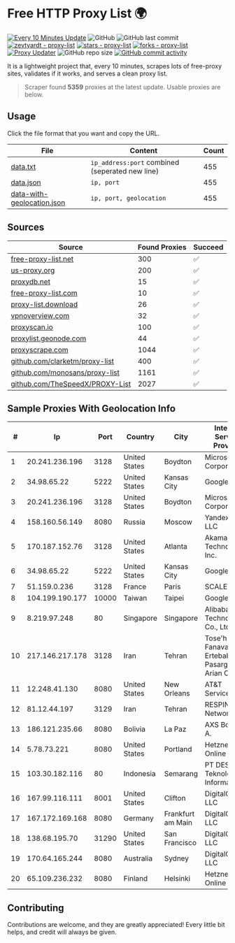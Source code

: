 
# Free HTTP Proxy List 🌍

[![Every 10 Minutes Update](https://github.com/mertguvencli/http-proxy-list/actions/workflows/main.yml/badge.svg?branch=main)](https://github.com/mertguvencli/http-proxy-list/actions/workflows/main.yml)
![GitHub](https://img.shields.io/github/license/mertguvencli/http-proxy-list)
![GitHub last commit](https://img.shields.io/github/last-commit/mertguvencli/http-proxy-list)
[![zevtyardt - proxy-list](https://img.shields.io/static/v1?label=zevtyardt&message=proxy-list&color=blue&logo=github)](https://github.com/zevtyardt/proxy-list "Go to GitHub repo")
[![stars - proxy-list](https://img.shields.io/github/stars/zevtyardt/proxy-list?style=social)](https://github.com/zevtyardt/proxy-list)
[![forks - proxy-list](https://img.shields.io/github/forks/zevtyardt/proxy-list?style=social)](https://github.com/zevtyardt/proxy-list)
[![Proxy Updater](https://github.com/zevtyardt/proxy-list/workflows/Proxy%20Updater/badge.svg)](https://github.com/zevtyardt/proxy-list/actions?query=workflow:"Proxy+Updater")
![GitHub repo size](https://img.shields.io/github/repo-size/zevtyardt/proxy-list)
[![GitHub commit activity](https://img.shields.io/github/commit-activity/m/zevtyardt/proxy-list?logo=commits)](https://github.com/zevtyardt/proxy-list/commits/main)

It is a lightweight project that, every 10 minutes, scrapes lots of free-proxy sites, validates if it works, and serves a clean proxy list.

> Scraper found **5359** proxies at the latest update. Usable proxies are below.

## Usage

Click the file format that you want and copy the URL.

|File|Content|Count|
|----|-------|-----|
|[data.txt](https://raw.githubusercontent.com/mertguvencli/http-proxy-list/main/proxy-list/data.txt)|`ip_address:port` combined (seperated new line)|455|
|[data.json](https://raw.githubusercontent.com/mertguvencli/http-proxy-list/main/proxy-list/data.json)|`ip, port`|455|
|[data-with-geolocation.json](https://raw.githubusercontent.com/mertguvencli/http-proxy-list/main/proxy-list/data-with-geolocation.json)|`ip, port, geolocation`|455|

## Sources

|Source|Found Proxies|Succeed|
|------|-------------|-------|
|[free-proxy-list.net](https://free-proxy-list.net)|300|✅|
|[us-proxy.org](https://www.us-proxy.org)|200|✅|
|[proxydb.net](http://proxydb.net)|15|✅|
|[free-proxy-list.com](https://free-proxy-list.com/?page=&port=&type%5B%5D=http&type%5B%5D=https&up_time=0&search=Search)|10|✅|
|[proxy-list.download](https://www.proxy-list.download/HTTP)|26|✅|
|[vpnoverview.com](https://vpnoverview.com/privacy/anonymous-browsing/free-proxy-servers)|32|✅|
|[proxyscan.io](https://www.proxyscan.io)|100|✅|
|[proxylist.geonode.com](https://proxylist.geonode.com/api/proxy-list?limit=300&page=1&sort_by=lastChecked&sort_type=desc&protocols=http,https)|44|✅|
|[proxyscrape.com](https://api.proxyscrape.com/v2/?request=displayproxies&protocol=http&timeout=10000&country=all&ssl=all&anonymity=all)|1044|✅|
|[github.com/clarketm/proxy-list](https://raw.githubusercontent.com/clarketm/proxy-list/master/proxy-list-raw.txt)|400|✅|
|[github.com/monosans/proxy-list](https://raw.githubusercontent.com/monosans/proxy-list/main/proxies/http.txt)|1161|✅|
|[github.com/TheSpeedX/PROXY-List](https://raw.githubusercontent.com/TheSpeedX/PROXY-List/master/http.txt)|2027|✅|


## Sample Proxies With Geolocation Info

|#|Ip|Port|Country|City|Internet Service Provider|
|-|--|----|-------|----|-------------------------|
|1|20.241.236.196|3128|United States|Boydton|Microsoft Corporation|
|2|34.98.65.22|5222|United States|Kansas City|Google LLC|
|3|20.241.236.196|3128|United States|Boydton|Microsoft Corporation|
|4|158.160.56.149|8080|Russia|Moscow|Yandex.Cloud LLC|
|5|170.187.152.76|3128|United States|Atlanta|Akamai Technologies, Inc.|
|6|34.98.65.22|5222|United States|Kansas City|Google LLC|
|7|51.159.0.236|3128|France|Paris|SCALEWAY|
|8|104.199.190.177|10000|Taiwan|Taipei|Google LLC|
|9|8.219.97.248|80|Singapore|Singapore|Alibaba (US) Technology Co., Ltd.|
|10|217.146.217.178|3128|Iran|Tehran|Tose'h Fanavari Ertebabat Pasargad Arian Co. PJS|
|11|12.248.41.130|8080|United States|New Orleans|AT&T Services, Inc.|
|12|81.12.44.197|3129|Iran|Tehran|RESPINA Networks|
|13|186.121.235.66|8080|Bolivia|La Paz|AXS Bolivia S. A.|
|14|5.78.73.221|8080|United States|Portland|Hetzner Online GmbH|
|15|103.30.182.116|80|Indonesia|Semarang|PT DES Teknologi Informasi|
|16|167.99.116.111|8001|United States|Clifton|DigitalOcean, LLC|
|17|167.172.169.168|8080|Germany|Frankfurt am Main|DigitalOcean, LLC|
|18|138.68.195.70|31290|United States|San Francisco|DigitalOcean, LLC|
|19|170.64.165.244|8080|Australia|Sydney|DigitalOcean, LLC|
|20|65.109.236.232|8080|Finland|Helsinki|Hetzner Online GmbH|



## Contributing

Contributions are welcome, and they are greatly appreciated! Every
little bit helps, and credit will always be given.


